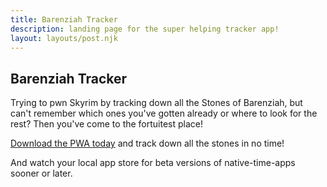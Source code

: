 ```yaml
---
title: Barenziah Tracker
description: landing page for the super helping tracker app!
layout: layouts/post.njk
---
```

## Barenziah Tracker
Trying to pwn Skyrim by tracking down all the Stones of Barenziah, but can't remember which ones you've gotten already or where to look for the rest? Then you've come to the fortuitest place!

[Download the PWA today](https://barenziahtracker.urtropedesigns.com) and track down all the stones in no time!

And watch your local app store for beta versions of native-time-apps sooner or later.
